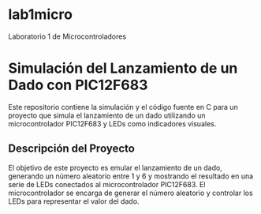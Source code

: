# lab1micro
Laboratorio 1 de Microcontroladores

# Simulación del Lanzamiento de un Dado con PIC12F683

Este repositorio contiene la simulación y el código fuente en C para un proyecto que simula el lanzamiento de un dado utilizando un microcontrolador PIC12F683 y LEDs como indicadores visuales.

## Descripción del Proyecto

El objetivo de este proyecto es emular el lanzamiento de un dado, generando un número aleatorio entre 1 y 6 y mostrando el resultado en una serie de LEDs conectados al microcontrolador PIC12F683. El microcontrolador se encarga de generar el número aleatorio y controlar los LEDs para representar el valor del dado.

